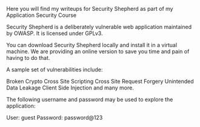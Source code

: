 Here you will find my writeups for Security Shepherd as part of my Application Security Course



Security Shepherd is a deliberately vulnerable web application maintained by OWASP. It is licensed under GPLv3.

You can download Security Shepherd locally and install it in a virtual machine. We are providing an online version to save you time and pain of having to do that. 

A sample set of vulnerabilities include:

Broken Crypto
Cross Site Scripting
Cross Site Request Forgery
Unintended Data Leakage
Client Side Injection
and many more. 

The following username and password may be used to explore the application:

User: guest        Password: password@123
